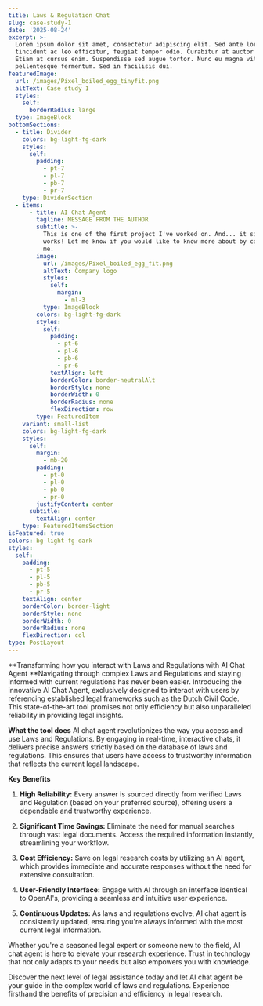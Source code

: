 ```yaml
---
title: Laws & Regulation Chat
slug: case-study-1
date: '2025-08-24'
excerpt: >-
  Lorem ipsum dolor sit amet, consectetur adipiscing elit. Sed ante lorem,
  tincidunt ac leo efficitur, feugiat tempor odio. Curabitur at auctor sapien.
  Etiam at cursus enim. Suspendisse sed augue tortor. Nunc eu magna vitae lorem
  pellentesque fermentum. Sed in facilisis dui.
featuredImage:
  url: /images/Pixel_boiled_egg_tinyfit.png
  altText: Case study 1
  styles:
    self:
      borderRadius: large
  type: ImageBlock
bottomSections:
  - title: Divider
    colors: bg-light-fg-dark
    styles:
      self:
        padding:
          - pt-7
          - pl-7
          - pb-7
          - pr-7
    type: DividerSection
  - items:
      - title: AI Chat Agent
        tagline: MESSAGE FROM THE AUTHOR
        subtitle: >-
          This is one of the first project I've worked on. And... it simply
          works! Let me know if you would like to know more about by contacting
          me.
        image:
          url: /images/Pixel_boiled_egg_fit.png
          altText: Company logo
          styles:
            self:
              margin:
                - ml-3
          type: ImageBlock
        colors: bg-light-fg-dark
        styles:
          self:
            padding:
              - pt-6
              - pl-6
              - pb-6
              - pr-6
            textAlign: left
            borderColor: border-neutralAlt
            borderStyle: none
            borderWidth: 0
            borderRadius: none
            flexDirection: row
        type: FeaturedItem
    variant: small-list
    colors: bg-light-fg-dark
    styles:
      self:
        margin:
          - mb-20
        padding:
          - pt-0
          - pl-0
          - pb-0
          - pr-0
        justifyContent: center
      subtitle:
        textAlign: center
    type: FeaturedItemsSection
isFeatured: true
colors: bg-light-fg-dark
styles:
  self:
    padding:
      - pt-5
      - pl-5
      - pb-5
      - pr-5
    textAlign: center
    borderColor: border-light
    borderStyle: none
    borderWidth: 0
    borderRadius: none
    flexDirection: col
type: PostLayout
---
```

**Transforming how you interact with Laws and Regulations with AI Chat Agent
**Navigating through complex Laws and Regulations and staying informed with current regulations has never been easier. Introducing the innovative AI Chat Agent, exclusively designed to interact with users by referencing established legal frameworks such as the Dutch Civil Code. This state-of-the-art tool promises not only efficiency but also unparalleled reliability in providing legal insights.

**What the tool does**
AI chat agent revolutionizes the way you access and use Laws and Regulations. By engaging in real-time, interactive chats, it delivers precise answers strictly based on the database of laws and regulations. This ensures that users have access to trustworthy information that reflects the current legal landscape.

**Key Benefits**

1.  **High Reliability:** Every answer is sourced directly from verified Laws and Regulation (based on your preferred source), offering users a dependable and trustworthy experience.

2.  **Significant Time Savings:** Eliminate the need for manual searches through vast legal documents. Access the required information instantly, streamlining your workflow.

3.  **Cost Efficiency:** Save on legal research costs by utilizing an AI agent, which provides immediate and accurate responses without the need for extensive consultation.

4.  **User-Friendly Interface:** Engage with AI through an interface identical to OpenAI's, providing a seamless and intuitive user experience.

5.  **Continuous Updates:** As laws and regulations evolve, AI chat agent is consistently updated, ensuring you're always informed with the most current legal information.

Whether you're a seasoned legal expert or someone new to the field, AI chat agent is here to elevate your research experience. Trust in technology that not only adapts to your needs but also empowers you with knowledge.

Discover the next level of legal assistance today and let AI chat agent be your guide in the complex world of laws and regulations. Experience firsthand the benefits of precision and efficiency in legal research.

